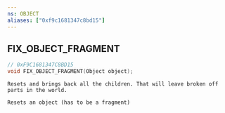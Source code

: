 ```yaml
---
ns: OBJECT
aliases: ["0xf9c1681347c8bd15"]
---
```

## FIX_OBJECT_FRAGMENT

```c
// 0xF9C1681347C8BD15
void FIX_OBJECT_FRAGMENT(Object object);
```

```
Resets and brings back all the children. That will leave broken off parts in the world.

Resets an object (has to be a fragment)
```
